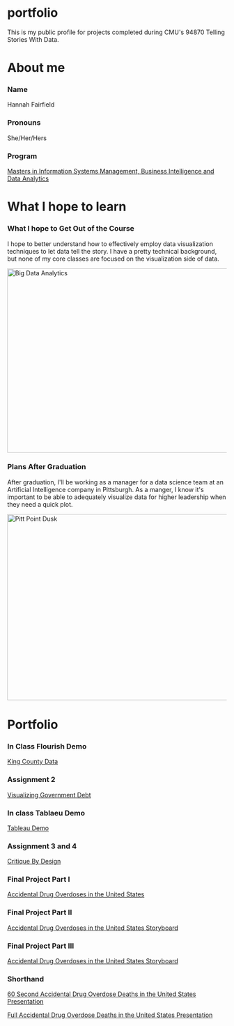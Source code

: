 # portfolio
This is my public profile for projects completed during CMU's 94870 Telling Stories With Data.

# About me
### Name
Hannah Fairfield
### Pronouns
She/Her/Hers
### Program
[Masters in Information Systems Management, Business Intelligence and Data Analytics](https://www.heinz.cmu.edu/programs/information-systems-management-master/bida)


# What I hope to learn
### What I hope to Get Out of the Course
I hope to better understand how to effectively employ data visualization techniques to let data tell the story. I have a pretty technical background, but none of my core classes are focused on the visualization side of data.

<a data-flickr-embed="true" href="https://www.flickr.com/photos/154327684@N05/47489033841" title="Big Data Analytics"><img src="https://live.staticflickr.com/7882/47489033841_c5acbe0779_z.jpg" width="640" height="423" alt="Big Data Analytics"></a><script async src="//embedr.flickr.com/assets/client-code.js" charset="utf-8"></script>

### Plans After Graduation
After graduation, I'll be working as a manager for a data science team at an Artificial Intelligence company in Pittsburgh. As a manger, I know it's important to be able to adequately visualize data for higher leadership when they need a quick plot. 

<a data-flickr-embed="true" href="https://www.flickr.com/photos/matthewpaulson/8619990519/in/photostream/" title="Pitt Point Dusk"><img src="https://live.staticflickr.com/8400/8619990519_48f5cef53b_z.jpg" width="640" height="427" alt="Pitt Point Dusk"></a><script async src="//embedr.flickr.com/assets/client-code.js" charset="utf-8"></script>

# Portfolio

### In Class Flourish Demo

[King County Data](https://fairfieldhannah.github.io/portfolio/KingCountyDemo.html)

### Assignment 2
[Visualizing Government Debt](/dataviz2.md)

### In class Tablaeu Demo
[Tableau Demo]((https://fairfieldhannah.github.io/portfolio/tableauDemo.html))

### Assignment 3 and 4
[Critique By Design](https://fairfieldhannah.github.io/portfolio/assignment3and4.html)

### Final Project Part I
[Accidental Drug Overdoses in the United States](https://fairfieldhannah.github.io/portfolio/finalproject1.html)

### Final Project Part II
[Accidental Drug Overdoses in the United States Storyboard](https://fairfieldhannah.github.io/portfolio/finalproject2.html)

### Final Project Part III
[Accidental Drug Overdoses in the United States Storyboard](https://fairfieldhannah.github.io/portfolio/finalproject3.html)

### Shorthand
[60 Second Accidental Drug Overdose Deaths in the United States Presentation](https://preview.shorthand.com/MgqHZkLE9hEiic6x)

[Full Accidental Drug Overdose Deaths in the United States Presentation](https://preview.shorthand.com/62iYcOHEFVMs0YGy)

